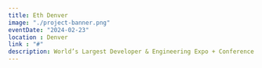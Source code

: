 ```yaml
---
title: Eth Denver
image: "./project-banner.png"
eventDate: "2024-02-23"
location : Denver
link : "#"
description: World’s Largest Developer & Engineering Expo + Conference
---
```

